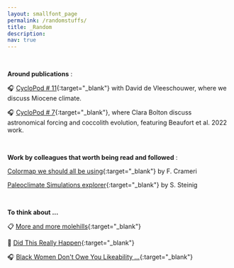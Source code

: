 ```yaml
---
layout: smallfont_page
permalink: /randomstuffs/
title: _Random
description: 
nav: true
---
```

<p>&nbsp;</p>

__Around publications__ :

🎧 [CycloPod # 11](https://rss.com/podcasts/cyclopod/521228/){:target="_blank"} with David de Vleeschouwer, where we discuss Miocene climate.

🎧 [CycloPod # 7](https://rss.com/podcasts/cyclopod/370372/){:target="_blank"}, where Clara Bolton discuss astronomical forcing and coccolith evolution, featuring Beaufort et al. 2022 work.

<p>&nbsp;</p>

__Work by colleagues that worth being read and followed__ : 

[Colormap we should all be using](https://www.fabiocrameri.ch/colourmaps/){:target="_blank"} by F. Crameri

[Paleoclimate Simulations explorer](https://climatearchive.org/index.html){:target="_blank"} by S. Steinig

<p>&nbsp;</p>

__To think about ...__

📋 [More and more molehills](https://blogs.egu.eu/geolog/2023/02/03/more-and-more-molehills-reflections-on-the-effect-of-accumulated-unconscious-gender-bias/){:target="_blank"} 

🎨 [Did This Really Happen](https://didthisreallyhappen.net){:target="_blank"}

🎧 [Black Women Don't Owe You Likeability ...](https://open.spotify.com/episode/0bG6JSTnZJljLp4lLi4B6S?si=e824173666544ecf){:target="_blank"} 




